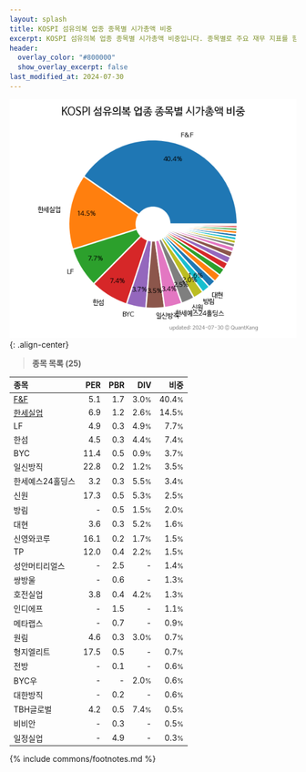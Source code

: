 ```yaml
---
layout: splash
title: KOSPI 섬유의복 업종 종목별 시가총액 비중
excerpt: KOSPI 섬유의복 업종 종목별 시가총액 비중입니다. 종목별로 주요 재무 지표를 함께 표시합니다.
header:
  overlay_color: "#800000"
  show_overlay_excerpt: false
last_modified_at: 2024-07-30
---
```



![KOSPI 섬유의복 업종 종목별 시가총액 비중](/stats/sector/images/kospi_업종_섬유의복_종목.png){: .align-center}


> **종목 목록 (25)**<a id="list"></a>

| **종목** | **PER** | **PBR** | **DIV** | **비중** |
| :------- | ------: | ------: | ------: | -------: |
| [F&F](/383220/) | 5.1 | 1.7 | 3.0<small>%</small> | 40.4<small>%</small> |
| [한세실업](/105630/) | 6.9 | 1.2 | 2.6<small>%</small> | 14.5<small>%</small> |
| LF | 4.9 | 0.3 | 4.9<small>%</small> | 7.7<small>%</small> |
| 한섬 | 4.5 | 0.3 | 4.4<small>%</small> | 7.4<small>%</small> |
| BYC | 11.4 | 0.5 | 0.9<small>%</small> | 3.7<small>%</small> |
| 일신방직 | 22.8 | 0.2 | 1.2<small>%</small> | 3.5<small>%</small> |
| 한세예스24홀딩스 | 3.2 | 0.3 | 5.5<small>%</small> | 3.4<small>%</small> |
| 신원 | 17.3 | 0.5 | 5.3<small>%</small> | 2.5<small>%</small> |
| 방림 | - | 0.5 | 1.5<small>%</small> | 2.0<small>%</small> |
| 대현 | 3.6 | 0.3 | 5.2<small>%</small> | 1.6<small>%</small> |
| 신영와코루 | 16.1 | 0.2 | 1.7<small>%</small> | 1.5<small>%</small> |
| TP | 12.0 | 0.4 | 2.2<small>%</small> | 1.5<small>%</small> |
| 성안머티리얼스 | - | 2.5 | - | 1.4<small>%</small> |
| 쌍방울 | - | 0.6 | - | 1.3<small>%</small> |
| 호전실업 | 3.8 | 0.4 | 4.2<small>%</small> | 1.3<small>%</small> |
| 인디에프 | - | 1.5 | - | 1.1<small>%</small> |
| 메타랩스 | - | 0.7 | - | 0.9<small>%</small> |
| 원림 | 4.6 | 0.3 | 3.0<small>%</small> | 0.7<small>%</small> |
| 형지엘리트 | 17.5 | 0.5 | - | 0.7<small>%</small> |
| 전방 | - | 0.1 | - | 0.6<small>%</small> |
| BYC우 | - | - | 2.0<small>%</small> | 0.6<small>%</small> |
| 대한방직 | - | 0.2 | - | 0.6<small>%</small> |
| TBH글로벌 | 4.2 | 0.5 | 7.4<small>%</small> | 0.5<small>%</small> |
| 비비안 | - | 0.3 | - | 0.5<small>%</small> |
| 일정실업 | - | 4.9 | - | 0.3<small>%</small> |

{% include commons/footnotes.md %}